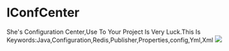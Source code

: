 # IConfCenter
She's Configuration Center,Use To Your Project Is Very Luck.This Is Keywords:Java,Configuration,Redis,Publisher,Properties,config,Yml,Xml
<img src='https://files.cnblogs.com/files/wangrudong003/shenniu04.gif'/>
